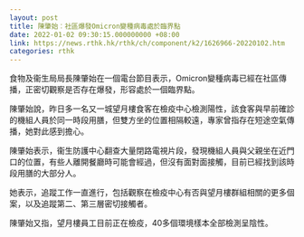 ```yaml
---
layout: post
title: 陳肇始︰社區爆發Omicron變種病毒處於臨界點
date: 2022-01-02 09:30:15.000000000 +08:00
link: https://news.rthk.hk/rthk/ch/component/k2/1626966-20220102.htm
categories: rthk
---
```


食物及衞生局局長陳肇始在一個電台節目表示，Omicron變種病毒已經在社區傳播，正密切觀察是否存在爆發，形容處於一個臨界點。

陳肇始說，昨日多一名又一城望月樓食客在檢疫中心檢測陽性，該食客與早前確診的機組人員於同一時段用膳，但雙方坐的位置相隔較遠，專家曾指存在短途空氣傳播，她對此感到擔心。

陳肇始表示，衞生防護中心翻查大量閉路電視片段，發現機組人員與父親坐在近門口的位置，有些人離開餐廳時可能會經過，但沒有面對面接觸，目前已經找到該時段用膳的大部分人。

她表示，追蹤工作一直進行，包括觀察在檢疫中心有否與望月樓群組相關的更多個案，以及追蹤第二、第三層密切接觸者。

陳肇始又指，望月樓員工目前正在檢疫，40多個環境樣本全部檢測呈陰性。

